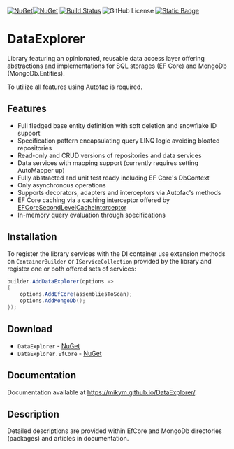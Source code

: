 [![NuGet](https://img.shields.io/nuget/v/DataExplorer)](https://www.nuget.org/packages/DataExplorer)[![NuGet](https://img.shields.io/nuget/dt/DataExplorer
)](https://www.nuget.org/packages/DataExplorer)
[![Build Status](https://github.com/MikyM/DataExplorer/actions/workflows/dotnet.yml/badge.svg)](https://github.com/MikyM/DataExplorer/actions)
![GitHub License](https://img.shields.io/github/license/MikyM/DataExplorer)
[![Static Badge](https://img.shields.io/badge/Documentation-DataExplorer-Green)](https://mikym.github.io/DataExplorer)

# DataExplorer

Library featuring an opinionated, reusable data access layer offering abstractions and implementations for SQL storages (EF Core) and MongoDb (MongoDb.Entities).

To utilize all features using Autofac is required.

## Features

- Full fledged base entity definition with soft deletion and snowflake ID support
- Specification pattern encapsulating query LINQ logic avoiding bloated repositories
- Read-only and CRUD versions of repositories and data services
- Data services with mapping support (currently requires setting AutoMapper up)
- Fully abstracted and unit test ready including EF Core's DbContext
- Only asynchronous operations
- Supports decorators, adapters and interceptors via Autofac's methods
- EF Core caching via a caching interceptor offered by [EFCoreSecondLevelCacheInterceptor](https://github.com/VahidN/EFCoreSecondLevelCacheInterceptor)
- In-memory query evaluation through specifications

## Installation

To register the library services with the DI container use extension methods on `ContainerBuilder` or `IServiceCollection` provided by the library and register one or both offered sets of services:

```csharp
builder.AddDataExplorer(options => 
{
    options.AddEfCore(assembliesToScan);
    options.AddMongoDb();
});
```
## Download

- `DataExplorer` - [NuGet](https://www.nuget.org/packages/DataExplorer)
- `DataExplorer.EfCore` - [NuGet](https://www.nuget.org/packages/DataExplorer.EfCore)

## Documentation

Documentation available at https://mikym.github.io/DataExplorer/.

## Description

Detailed descriptions are provided within EfCore and MongoDb directories (packages) and articles in documentation.
